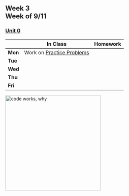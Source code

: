 <meta http-equiv="refresh" content="300"/>

## Week 3<br>Week of 9/11

### [Unit 0](/apcsp/curriculum/0)

  |       |In Class               |Homework   |
  |-------|---------              |---------  |
  |**Mon**|Work on [Practice Problems](https://cs50.harvard.edu/ap/2024/problems/1/) | |
  |**Tue**| | |
  |**Wed**| | |
  |**Thu**| | |
  |**Fri**| | |

<img src="https://pbs.twimg.com/media/DKAT7rLVoAAaqdV.jpg" alt="code works, why" height="300">